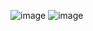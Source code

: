 ![image](https://github.com/Minion751/gambel-betting-site/blob/main/Screenshot_9.png)
![image](https://github.com/Minion751/gambel-betting-site/blob/main/Screenshot_1.png)
